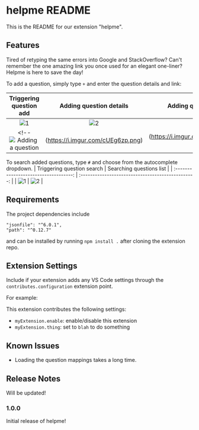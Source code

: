 # helpme README

This is the README for our extension "helpme".

## Features

Tired of retyping the same errors into Google and StackOverflow? Can't remember the one amazing link you once used for an elegant one-liner?
Helpme is here to save the day!

To add a question, simply type `+` and enter the question details and link:

|  Triggering question add | Adding question details | Adding question URL |
| :-----------------------------------: | :------------------------------------------------: | :------------------------------------------------: |
| ![1](https://i.imgur.com/N81PYJT.png) |        ![2](https://i.imgur.com/cUEg6zp.png)       | ![3](https://i.imgur.com/jM3GGqv.png)|
<!-- ![Adding a question](https://i.imgur.com/N81PYJT.png)|(https://i.imgur.com/cUEg6zp.png)|(https://i.imgur.com/jM3GGqv.png) -->

To search added questions, type `#` and choose from the autocomplete dropdown.
|  Triggering question search | Searching questions list |
| :-----------------------------------: | :------------------------------------------------: |
| ![1](https://i.imgur.com/OH24Pty.png) |        ![2](https://i.imgur.com/S9lnWqE.png)       | 

## Requirements

The project dependencies include 
```
"jsonfile": "^6.0.1",
"path": "^0.12.7"
```

and can be installed by running `npm install .` after cloning the extension repo.

## Extension Settings

Include if your extension adds any VS Code settings through the `contributes.configuration` extension point.

For example:

This extension contributes the following settings:

* `myExtension.enable`: enable/disable this extension
* `myExtension.thing`: set to `blah` to do something

## Known Issues

- Loading the question mappings takes a long time.

## Release Notes

Will be updated!

### 1.0.0

Initial release of helpme!


